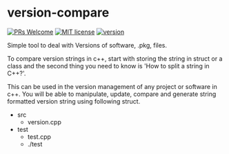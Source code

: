 # version-compare

[![PRs Welcome](https://img.shields.io/badge/PRs-welcome-brightgreen.svg)](https://github.com/bhaumikmistry/name-generator/blob/master/CONTRIBUTING.md)
[![MIT license](https://img.shields.io/badge/license-MIT-blue.svg)](https://github.com/bhaumikmistry/name-generator/blob/master/LICENSE)
[![version](https://img.shields.io/github/tag-date/bhaumikmistry/version-compare)]()

Simple tool to deal with Versions of software, .pkg, files.

To compare version strings in c++, start with storing the string in struct or a class and the second thing you need to know is 'How to split a string in C++?'. 

This can be used in the version management of any project or software in c++. You will be able to manipulate, update, compare and generate string formatted version string using following struct.

+ src
    + version.cpp
+ test
    + test.cpp
    + ./test


